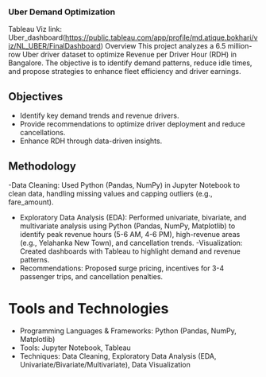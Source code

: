 ### Uber Demand Optimization
Tableau Viz link: Uber_dashboard(https://public.tableau.com/app/profile/md.atique.bokhari/viz/NL_UBER/FinalDashboard)
Overview
This project analyzes a 6.5 million-row Uber driver dataset to optimize Revenue per Driver Hour (RDH) in Bangalore. The objective is to identify demand patterns, reduce idle times, and propose strategies to enhance fleet efficiency and driver earnings.

## Objectives
- Identify key demand trends and revenue drivers.
- Provide recommendations to optimize driver deployment and reduce cancellations.
- Enhance RDH through data-driven insights.

## Methodology
-Data Cleaning: Used Python (Pandas, NumPy) in Jupyter Notebook to clean data, handling missing values and capping outliers (e.g., fare_amount).
- Exploratory Data Analysis (EDA): Performed univariate, bivariate, and multivariate analysis using Python (Pandas, NumPy, Matplotlib) to identify peak revenue hours (5-6 AM, 4-6 PM), high-revenue areas (e.g., Yelahanka New Town), and cancellation trends.
-Visualization: Created dashboards with Tableau to highlight demand and revenue patterns.
- Recommendations: Proposed surge pricing, incentives for 3-4 passenger trips, and cancellation penalties.

# Tools and Technologies
- Programming Languages & Frameworks: Python (Pandas, NumPy, Matplotlib)
- Tools: Jupyter Notebook, Tableau
- Techniques: Data Cleaning, Exploratory Data Analysis (EDA, Univariate/Bivariate/Multivariate), Data Visualization
